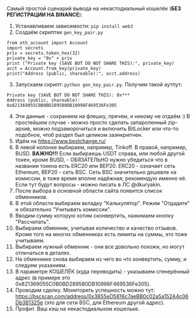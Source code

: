 Самый простой сценарий вывода на некастодиальный кошелёк (**БЕЗ РЕГИСТРАЦИИ НА BINANCE**):

1. Устанавливаем зависимости: `pip install web3`
2. Cоздаём скриптик `gen_key_pair.py`
```
from eth_account import Account
import secrets
priv = secrets.token_hex(32)
private_key = "0x" + priv
print ("Private key (SAVE BUT DO NOT SHARE THIS):", private_key)
acct = Account.from_key(private_key)
print("Address (public, shareable):", acct.address)
```
3. Запускаем скрипт: `python gen_key_pair.py`. Получим такой аутпут:
```
Private key (SAVE BUT DO NOT SHARE THIS): 0x***
Address (public, shareable): 0x821369055C0B0BD289580DB10998F469536Fe305
```
4. Эти данные - сохраняем на флешку, прячем, и никому не отдаём :) В простейшем случае - можно просто сделать запароленный zip-архив, можно подзаморочиться и включить BitLocker или что-то подобное, чтоб раздел был целиком заэнкрипчен.
5. Идём на https://www.bestchange.ru/
6. В левой колонке выбираем, например, Tinkoff. В правой, например, BUSD. **ВАЖНО!!!** Если выбираешь USDT справа, или любой другой токен, кроме BUSD, - ОБЯЗАТЕЛЬНО нужно убедиться что в названии токена есть ERC20 или BEP20. ERC20 - означает сеть Ethereum, BEP20 - сеть BSC. Сеть BSC значительно дешевле на комиссии, в тоже время вполне надёжная, рекомендую именно её. Если тут будут вопросы - можно писать в ЛС @dkuryakin.
7. После выбора в основной области сайта появится список обменников.
8. В этой области выбираем вкладку "Калькулятор". Режим "Отдадите" и обязательно "Учитывать комиссии".
9. Вводим сумму которую хотим сконвертить, нажимаем кнопку "Рассчитать".
10. Выбираем обменник, учитывая количество и качество отзывов. Кроме того на многих обменниках есть лимиты на суммы, это тоже учитываем.
11. Выбираем нужный обменник - они все довольно похожи, но могут отличаться в деталях.
12. На обменнике снова выбираем из чего во что конвертить, сумму, и следуем указаниям.
13. В параметре КОШЕЛЁК (куда переводить) - указываем сгенерённый адрес (в примере это 0x821369055C0B0BD289580DB10998F469536Fe305).
14. Проводим сделку. Мониторить успешность можно тут: https://bscscan.com/address/0x3855eD5816c7aeBB0c02a5a152A4c06Db381325e (это для сети BSC, для Ethereum другой адрес).
15. Профит. Ваш кэш на некастодиальном кошельке.
